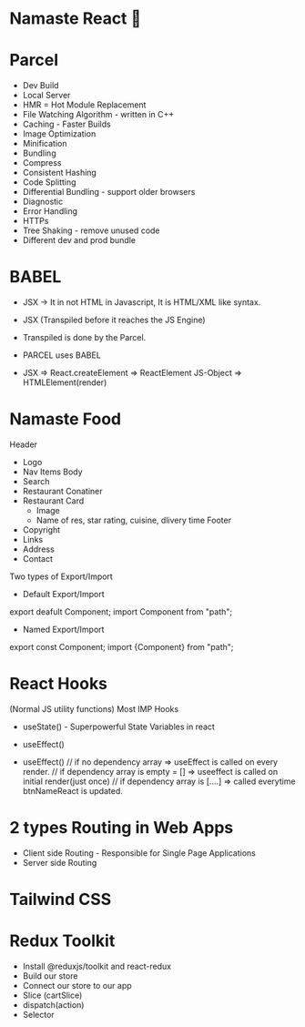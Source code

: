# Namaste React 🚀

# Parcel

- Dev Build
- Local Server
- HMR = Hot Module Replacement
- File Watching Algorithm - written in C++
- Caching - Faster Builds
- Image Optimization
- Minification
- Bundling
- Compress
- Consistent Hashing
- Code Splitting
- Differential Bundling - support older browsers
- Diagnostic
- Error Handling
- HTTPs
- Tree Shaking - remove unused code
- Different dev and prod bundle

# BABEL

- JSX -> It in not HTML in Javascript, It is HTML/XML like syntax.
- JSX (Transpiled before it reaches the JS Engine)
- Transpiled is done by the Parcel.
- PARCEL uses BABEL

- JSX => React.createElement => ReactElement JS-Object => HTMLElement(render)

# Namaste Food

Header

- Logo
- Nav Items
  Body
- Search
- Restaurant Conatiner
- Restaurant Card
  - Image
  - Name of res, star rating, cuisine, dlivery time
    Footer
- Copyright
- Links
- Address
- Contact

Two types of Export/Import

- Default Export/Import

export deafult Component;
import Component from "path";

- Named Export/Import

export const Component;
import {Component} from "path";

# React Hooks

(Normal JS utility functions)
Most IMP Hooks

- useState() - Superpowerful State Variables in react
- useEffect()

- useEffect()
  // if no dependency array => useEffect is called on every render.
  // if dependency array is empty = [] => useeffect is called on initial render(just once)
  // if dependency array is [....] => called everytime btnNameReact is updated.

# 2 types Routing in Web Apps

- Client side Routing - Responsible for Single Page Applications
- Server side Routing

# Tailwind CSS

# Redux Toolkit

- Install @reduxjs/toolkit and react-redux
- Build our store
- Connect our store to our app
- Slice (cartSlice)
- dispatch(action)
- Selector
